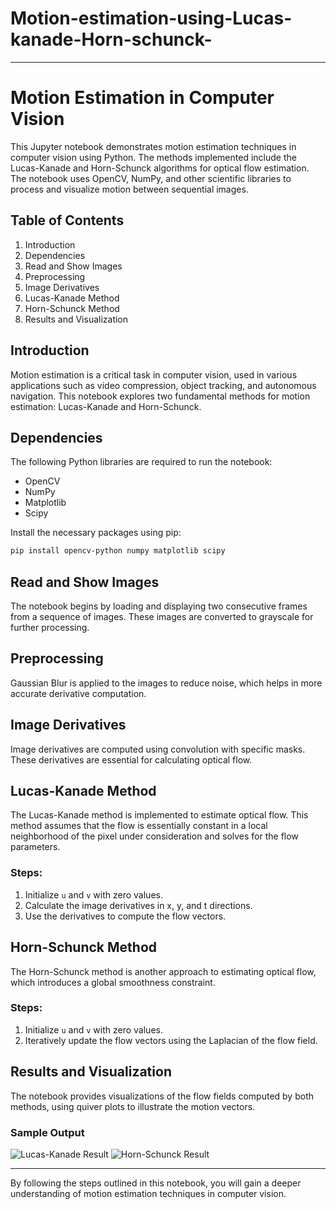 # Motion-estimation-using-Lucas-kanade-Horn-schunck-
---

# Motion Estimation in Computer Vision

This Jupyter notebook demonstrates motion estimation techniques in computer vision using Python. The methods implemented include the Lucas-Kanade and Horn-Schunck algorithms for optical flow estimation. The notebook uses OpenCV, NumPy, and other scientific libraries to process and visualize motion between sequential images.

## Table of Contents
1. Introduction
2. Dependencies
3. Read and Show Images
4. Preprocessing
5. Image Derivatives
6. Lucas-Kanade Method
7. Horn-Schunck Method
8. Results and Visualization

## Introduction
Motion estimation is a critical task in computer vision, used in various applications such as video compression, object tracking, and autonomous navigation. This notebook explores two fundamental methods for motion estimation: Lucas-Kanade and Horn-Schunck.

## Dependencies
The following Python libraries are required to run the notebook:
- OpenCV
- NumPy
- Matplotlib
- Scipy

Install the necessary packages using pip:
```bash
pip install opencv-python numpy matplotlib scipy
```

## Read and Show Images
The notebook begins by loading and displaying two consecutive frames from a sequence of images. These images are converted to grayscale for further processing.

## Preprocessing
Gaussian Blur is applied to the images to reduce noise, which helps in more accurate derivative computation.

## Image Derivatives
Image derivatives are computed using convolution with specific masks. These derivatives are essential for calculating optical flow.

## Lucas-Kanade Method
The Lucas-Kanade method is implemented to estimate optical flow. This method assumes that the flow is essentially constant in a local neighborhood of the pixel under consideration and solves for the flow parameters.

### Steps:
1. Initialize `u` and `v` with zero values.
2. Calculate the image derivatives in x, y, and t directions.
3. Use the derivatives to compute the flow vectors.

## Horn-Schunck Method
The Horn-Schunck method is another approach to estimating optical flow, which introduces a global smoothness constraint.

### Steps:
1. Initialize `u` and `v` with zero values.
2. Iteratively update the flow vectors using the Laplacian of the flow field.

## Results and Visualization
The notebook provides visualizations of the flow fields computed by both methods, using quiver plots to illustrate the motion vectors.

### Sample Output
![Lucas-Kanade Result](path/to/lucas_kanade_output.png)
![Horn-Schunck Result](path/to/horn_schunck_output.png)

---

By following the steps outlined in this notebook, you will gain a deeper understanding of motion estimation techniques in computer vision.
